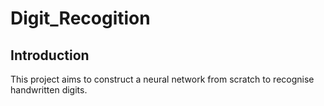 # Digit_Recogition

## Introduction
This project aims to construct a neural network from scratch to recognise handwritten digits. 


